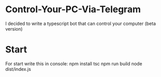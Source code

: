 # Control-Your-PC-Via-Telegram
I decided to write a typescript bot that can control your computer (beta version)

# Start
For start write this in console:
npm install
tsc
npm run build
node dist/index.js
